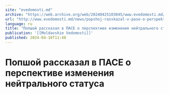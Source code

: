 ```yaml
---
site: "evedomosti.md"
archive: "https://web.archive.org/web/20240425103045/www.evedomosti.md/news/popshoj-rasskazal-v-pase-o-perspektive-izmeneniya-nejtralnog"
url: "http://www.evedomosti.md/news/popshoj-rasskazal-v-pase-o-perspektive-izmeneniya-nejtralnog"
language: ru
title: "Попшой рассказал в ПАСЕ о перспективе изменения нейтрального статуса"
publication: '[[Moldavskie Vedomosti]]'
published: 2024-04-16T11:48
---
```


# Попшой рассказал в ПАСЕ о перспективе изменения нейтрального статуса

